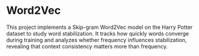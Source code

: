 # Word2Vec
This project implements a Skip-gram Word2Vec model on the Harry Potter dataset to study word stabilization. It tracks how quickly words converge during training and analyzes whether frequency influences stabilization, revealing that context consistency matters more than frequency.
